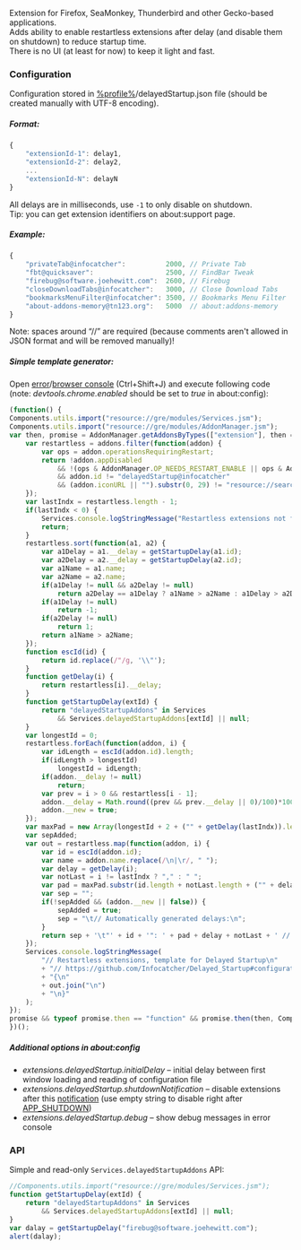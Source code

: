 Extension for Firefox, SeaMonkey, Thunderbird and other Gecko-based applications.
<br>Adds ability to enable restartless extensions after delay (and disable them on shutdown) to reduce startup time.
<br>There is no UI (at least for now) to keep it light and fast.

### Configuration
Configuration stored in <a href="https://support.mozilla.org/en-US/kb/profiles-where-firefox-stores-user-data">%profile%</a>/delayedStartup.json file (should be created manually with UTF-8 encoding).

##### Format:
```js
{
	"extensionId-1": delay1,
	"extensionId-2": delay2,
	...
	"extensionId-N": delayN
}
```
All delays are in milliseconds, use `-1` to only disable on shutdown.
<br>Tip: you can get extension identifiers on about:support page.
##### Example:
```js
{
	"privateTab@infocatcher":          2000, // Private Tab
	"fbt@quicksaver":                  2500, // FindBar Tweak
	"firebug@software.joehewitt.com":  2600, // Firebug
	"closeDownloadTabs@infocatcher":   3000, // Close Download Tabs
	"bookmarksMenuFilter@infocatcher": 3500, // Bookmarks Menu Filter
	"about-addons-memory@tn123.org":   5000  // about:addons-memory
}
```
Note: spaces around “//” are required (because comments aren't allowed in JSON format and will be removed manually)!
##### Simple template generator:
Open <a href="https://developer.mozilla.org/en-US/docs/Error_Console">error</a>/<a href="https://developer.mozilla.org/en-US/docs/Tools/Browser_Console">browser console</a> (Ctrl+Shift+J) and execute following code (note: <em>devtools.chrome.enabled</em> should be set to <em>true</em> in about:config):
```js
(function() {
Components.utils.import("resource://gre/modules/Services.jsm");
Components.utils.import("resource://gre/modules/AddonManager.jsm");
var then, promise = AddonManager.getAddonsByTypes(["extension"], then = function(addons) {
	var restartless = addons.filter(function(addon) {
		var ops = addon.operationsRequiringRestart;
		return !addon.appDisabled
			&& !(ops & AddonManager.OP_NEEDS_RESTART_ENABLE || ops & AddonManager.OP_NEEDS_RESTART_DISABLE)
			&& addon.id != "delayedStartup@infocatcher"
			&& (addon.iconURL || "").substr(0, 29) != "resource://search-extensions/";
	});
	var lastIndx = restartless.length - 1;
	if(lastIndx < 0) {
		Services.console.logStringMessage("Restartless extensions not found!");
		return;
	}
	restartless.sort(function(a1, a2) {
		var a1Delay = a1.__delay = getStartupDelay(a1.id);
		var a2Delay = a2.__delay = getStartupDelay(a2.id);
		var a1Name = a1.name;
		var a2Name = a2.name;
		if(a1Delay != null && a2Delay != null)
			return a2Delay == a1Delay ? a1Name > a2Name : a1Delay > a2Delay;
		if(a1Delay != null)
			return -1;
		if(a2Delay != null)
			return 1;
		return a1Name > a2Name;
	});
	function escId(id) {
		return id.replace(/"/g, '\\"');
	}
	function getDelay(i) {
		return restartless[i].__delay;
	}
	function getStartupDelay(extId) {
		return "delayedStartupAddons" in Services
			&& Services.delayedStartupAddons[extId] || null;
	}
	var longestId = 0;
	restartless.forEach(function(addon, i) {
		var idLength = escId(addon.id).length;
		if(idLength > longestId)
			longestId = idLength;
		if(addon.__delay != null)
			return;
		var prev = i > 0 && restartless[i - 1];
		addon.__delay = Math.round((prev && prev.__delay || 0)/100)*100 + 200;
		addon.__new = true;
	});
	var maxPad = new Array(longestId + 2 + ("" + getDelay(lastIndx)).length).join(" ");
	var sepAdded;
	var out = restartless.map(function(addon, i) {
		var id = escId(addon.id);
		var name = addon.name.replace(/\n|\r/, " ");
		var delay = getDelay(i);
		var notLast = i != lastIndx ? "," : " ";
		var pad = maxPad.substr(id.length + notLast.length + ("" + delay).length);
		var sep = "";
		if(!sepAdded && (addon.__new || false)) {
			sepAdded = true;
			sep = "\t// Automatically generated delays:\n";
		}
		return sep + '\t"' + id + '": ' + pad + delay + notLast + ' // ' + name;
	});
	Services.console.logStringMessage(
		"// Restartless extensions, template for Delayed Startup\n"
		+ "// https://github.com/Infocatcher/Delayed_Startup#configuration\n"
		+ "{\n"
		+ out.join("\n")
		+ "\n}"
	);
});
promise && typeof promise.then == "function" && promise.then(then, Components.utils.reportError); // Firefox 61+
})();
```

##### Additional options in about:config
* <em>extensions.delayedStartup.initialDelay</em> – initial delay between first window loading and reading of configuration file
* <em>extensions.delayedStartup.shutdownNotification</em> – disable extensions after this <a href="https://developer.mozilla.org/en-US/docs/Observer_Notifications">notification</a> (use empty string to disable right after <a href="https://developer.mozilla.org/en-US/Add-ons/Bootstrapped_extensions#Reason_constants">APP_SHUTDOWN</a>)
* <em>extensions.delayedStartup.debug</em> – show debug messages in error console

### API
Simple and read-only `Services.delayedStartupAddons` API:
```js
//Components.utils.import("resource://gre/modules/Services.jsm");
function getStartupDelay(extId) {
	return "delayedStartupAddons" in Services
		&& Services.delayedStartupAddons[extId] || null;
}
var dalay = getStartupDelay("firebug@software.joehewitt.com");
alert(dalay);
```